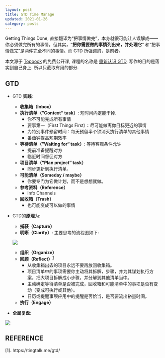 ```yaml
---
layout: post
title: GTD Time Manage
updated: 2021-01-26
category: posts
---
```


Getting Things Done, 直接翻译为“把事情做完”，本身就很可能让人误解成——你必须做完所有的事情。但其实，“**把你需要做的事情列出来，并处理它**” 和“把事情做完”是两件完全不同的事情。而 GTD 所强调的，是前者。

本文源于 [Topbook](//topcook.cc/) 的免费公开课, 课程的名称是 [重新认识 GTD](https://topbook.cc/course/detail/153), 写作的目的是落实到自己身上. 所以只截取有用的部分.

<!--more-->

## GTD

- GTD **实践**:
    - **收集箱（Inbox）**
    - **执行清单（”Context” task）**: 短时间内定能干掉.
        - 你不可能完成所有事情
        - 要事第一（First Things First）：尽可能做离你目标更近的事情
        - 为特别事件预留时间：每天预留半个钟消灭执行清单的其他事情
        - 番茄钟提高短期效率
    - **等待清单（”Waiting for“ task）**: 等待客观条件允许
        - 提前准备提醒对方
        - 临近时间督促对方
    - **项目清单（“Plan project“ task）**
        - 同步更新到执行清单。
    - **可能清单（Someday / maybe）**
        - 你要专门为它做计划，而不是想想就做。
    - **参考资料（Reference）**
        - Info Channels
    - **回收箱（Trash）**
        - 也可能变成可以做的事情
- GTD的**原理**为: 
    - **捕获（Capture）**
    - **明晰（Clarify）**: 主要思考的流程图如下:

    ![](https://dandelionfs.oss-cn-beijing.aliyuncs.com/gtd-thing-to-do-line-full.webp)

    - **组织（Organize）**
    - **回顾（Reflect）**<sup>[1](#1)</sup>
        - 从收集箱出去的项目永远不要再放回收集箱。
        - 项目清单中的事项需要你主动将其拆解，步骤，并为其谋划执行方案，把大项目拆解成小步骤，并分解到其他清单当中。
        - 主动确定等待清单是否被完成，回收箱和可能清单中的事项是否有变动（变成可执行或其他）。
        - 日历或提醒事项应用中的提醒是否恰当，是否要流出裕量时间。
    - **执行（Engage）**
- **全局复盘**: 

![](https://dandelionfs.oss-cn-beijing.aliyuncs.com/gtd-thing-time-manage.webp)

## REFERENCE

<div id="j1">[1]. https://tingtalk.me/gtd/</div>
